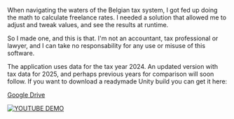 When navigating the waters of the Belgian tax system, I got fed up doing the math to calculate freelance rates. I needed a solution that allowed me to adjust and tweak values, and see the results at runtime.

So I made one, and this is that. I'm not an accountant, tax professional or lawyer, and I can take no responsability for any use or misuse of this software.

The application uses data for the tax year 2024. An updated version with tax data for 2025, and perhaps previous years for comparison will soon follow.
If you want to download a readymade Unity build you can get it here:

[Google Drive](https://drive.google.com/file/d/1IZDeEDvRzKEEVCFk72gODsMZtig56rad/view?usp=sharing)

[![YOUTUBE DEMO](https://img.youtube.com/vi/TCXXBUL1zcI/0.jpg)](https://www.youtube.com/watch?v=TCXXBUL1zcI)



